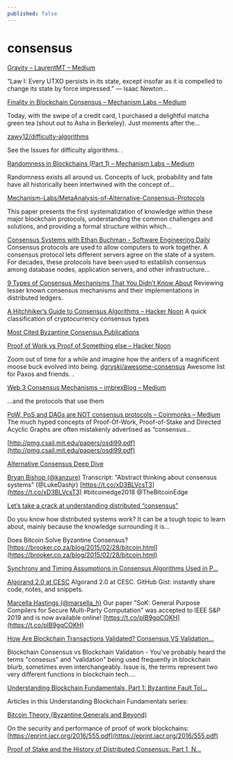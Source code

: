 ```yaml
---
published: false
---
```

# consensus

[Gravity – LaurentMT – Medium](https://medium.com/@laurentmt/gravity-10e1a25d2ab2)

“Law I: Every UTXO persists in its state, except insofar as it is compelled to change its state by force impressed.” — Isaac Newton…

[Finality in Blockchain Consensus – Mechanism Labs – Medium](https://medium.com/mechanism-labs/finality-in-blockchain-consensus-d1f83c120a9a)

Today, with the swipe of a credit card, I purchased a delightful matcha green tea (shout out to Asha in Berkeley). Just moments after the…

[zawy12/difficulty-algorithms](https://github.com/zawy12/difficulty-algorithms/issues)

See the Issues for difficulty algorithms. .

[Randomness in Blockchains (Part 1) – Mechanism Labs – Medium](https://medium.com/mechanism-labs/randomness-in-blockchains-part-1-79192b173816)

Randomness exists all around us. Concepts of luck, probability and fate have all historically been intertwined with the concept of…

[Mechanism-Labs/MetaAnalysis-of-Alternative-Consensus-Protocols](https://github.com/Mechanism-Labs/MetaAnalysis-of-Alternative-Consensus-Protocols/blob/master/MetaAnalysis.pdf)

This paper presents the first systematization of knowledge within these major blockchain protocols, understanding the common challenges and solutions, and providing a formal structure within which...


[Consensus Systems with Ethan Buchman - Software Engineering Daily](https://softwareengineeringdaily.com/2018/03/26/consensus-systems-with-ethan-buchman)
Consensus protocols are used to allow computers to work together. A consensus protocol lets different servers agree on the state of a system. For decades, these protocols have been used to establish consensus among database nodes, application servers, and other infrastructure...


[9 Types of Consensus Mechanisms That You Didn’t Know About](https://medium.com/the-daily-bit/9-types-of-consensus-mechanisms-that-you-didnt-know-about-49ec365179da)
Reviewing lesser known consensus mechanisms and their implementations in distributed ledgers.

[A Hitchhiker’s Guide to Consensus Algorithms – Hacker Noon](https://hackernoon.com/a-hitchhikers-guide-to-consensus-algorithms-d81aae3eb0e3)
A quick classification of cryptocurrency consensus types

[Most Cited Byzantine Consensus Publications](https://blockchainlibrary.org/2017/10/most-cited-byzantine-consensus-publications)



[Proof of Work vs Proof of Something else – Hacker Noon](https://hackernoon.com/proof-of-work-vs-proof-of-something-else-272d2f5cf20a)

Zoom out of time for a while and imagine how the antlers of a magnificent moose buck evolved into being.
[dgryski/awesome-consensus](https://github.com/dgryski/awesome-consensus)
Awesome list for Paxos and friends. .

[Web 3 Consensus Mechanisms – imbrexBlog – Medium](https://medium.com/imbrexblog/web-3-consensus-mechanisms-2dcfb7bfaadb)

…and the protocols that use them

[PoW, PoS and DAGs are NOT consensus protocols – Coinmonks – Medium](https://medium.com/coinmonks/a-primer-on-blockchain-design-89605b287a5a)
The much hyped concepts of Proof-Of-Work, Proof-of-Stake and Directed Acyclic Graphs are often mistakenly advertised as “consensus…

[http://pmg.csail.mit.edu/papers/osdi99.pdf](http://pmg.csail.mit.edu/papers/osdi99.pdf)

[Alternative Consensus Deep Dive](https://docs.google.com/presentation/d/10YH5ssdES2C228SwDoQI3kM1X-mMw3NhHjlESPYi9iY/edit)


[Bryan Bishop (@kanzure)](https://twitter.com/kanzure/status/1048039485550690304)
Transcript: "Abstract thinking about consensus systems" (@LukeDashjr) [https://t.co/xD3BLVcsT3](https://t.co/xD3BLVcsT3) #bitcoinedge2018 @TheBitcoinEdge


[Let’s take a crack at understanding distributed “consensus”](https://medium.com/@preethikasireddy/lets-take-a-crack-at-understanding-distributed-consensus-dad23d0dc95)

Do you know how distributed systems work? It can be a tough topic to learn about, mainly because the knowledge surrounding it is…

Does Bitcoin Solve Byzantine Consensus? [https://brooker.co.za/blog/2015/02/28/bitcoin.html](https://brooker.co.za/blog/2015/02/28/bitcoin.html)


[Synchrony and Timing Assumptions in Consensus Algorithms Used in P...](https://medium.com/mechanism-labs/synchrony-and-timing-assumptions-in-consensus-algorithms-used-in-proof-of-stake-blockchains-5356fb253459)

[Algorand 2.0 at CESC](https://gist.github.com/Haseeb-Qureshi/d3b49afeec82eb77e6716ff6eb878b95)
Algorand 2.0 at CESC. GitHub Gist: instantly share code, notes, and snippets.


[Marcella Hastings (@marsella_h)](https://twitter.com/marsella_h/status/1060279196440821770)
Our paper "SoK: General Purpose Compilers for Secure Multi-Party Computation" was accepted to IEEE S&P 2019 and is now available online! [https://t.co/pIB9gqCOKH](https://t.co/pIB9gqCOKH)



[How Are Blockchain Transactions Validated? Consensus VS Validation...](https://www.mangoresearch.co/blockchain-consensus-vs-validation/)

Blockchain Consensus vs Blockchain Validation - You've probably heard the terms "consesus" and "validation" being used frequently in blockchain blurb, sometimes even interchangeably. Issue is, the terms represent two very different functions in blockchain tech....


[Understanding Blockchain Fundamentals, Part 1: Byzantine Fault Tol...](https://medium.com/loom-network/understanding-blockchain-fundamentals-part-1-byzantine-fault-tolerance-245f46fe8419)

Articles in this Understanding Blockchain Fundamentals series:


[Bitcoin Theory (Byzantine Generals and Beyond)](https://bitcointalk.org/index.php?topic=99631.0)

On the security and performance of proof of work blockchains: [https://eprint.iacr.org/2016/555.pdf](https://eprint.iacr.org/2016/555.pdf)

[Proof of Stake and the History of Distributed Consensus: Part 1, N...](https://medium.com/thunderofficial/proof-of-stake-and-the-history-of-distributed-consensus-part-1-nakamoto-consensus-byzantine-176e0156316e)

